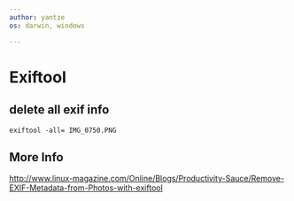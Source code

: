 ```yaml
---
author: yantze
os: darwin, windows

---
```


# Exiftool

## delete all exif info
```
exiftool -all= IMG_0750.PNG
```

## More Info
http://www.linux-magazine.com/Online/Blogs/Productivity-Sauce/Remove-EXIF-Metadata-from-Photos-with-exiftool
